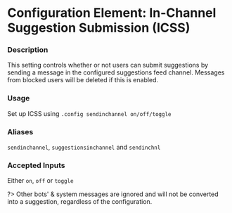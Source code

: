 # Configuration Element: In-Channel Suggestion Submission (ICSS)

### Description
This setting controls whether or not users can submit suggestions by sending a message in the configured suggestions feed channel. Messages from blocked users will be deleted if this is enabled.

### Usage
Set up ICSS using `.config sendinchannel on/off/toggle`

### Aliases
`sendinchannel`, `suggestionsinchannel` and `sendinchnl`

### Accepted Inputs
Either `on`, `off` or `toggle`

?> Other bots' & system messages are ignored and will not be converted into a suggestion, regardless of the configuration.


